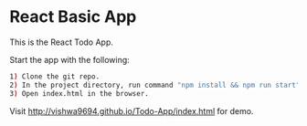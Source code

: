 # React Basic App

This is the React Todo App.

Start the app with the following:

```sh
1) Clone the git repo.
2) In the project directory, run command "npm install && npm run start".
3) Open index.html in the browser.
```

Visit http://vishwa9694.github.io/Todo-App/index.html for demo.

